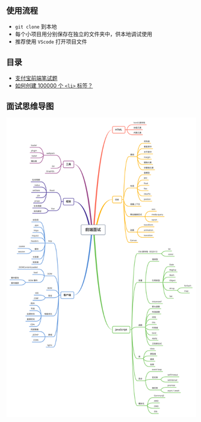 
## 使用流程

- `git clone` 到本地
- 每个小项目用分别保存在独立的文件夹中，供本地调试使用
- 推荐使用 `VScode` 打开项目文件

## 目录

- [支付宝前端笔试题](./FE-Test)
- [如何创建 100000 个 `<li>` 标签？](./create100000Nodes)

## 面试思维导图

![fig1](./mind.png)
